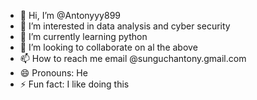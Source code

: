 - 👋 Hi, I’m @Antonyyy899
- 👀 I’m interested in data analysis and cyber security
- 🌱 I’m currently learning python
- 💞️ I’m looking to collaborate on al the above
- 📫 How to reach me email @sunguchantony.gmail.com
- 😄 Pronouns: He
- ⚡ Fun fact: I like doing this

<!---
Antonyyy899/Antonyyy899 is a ✨ special ✨ repository because its `README.md` (this file) appears on your GitHub profile.
You can click the Preview link to take a look at your changes.
--->
